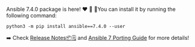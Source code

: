  Ansible 7.4.0 package is here! ❤️
🔗<FORUM LINK>
💽You can install it by running the following command:

```
python3 -m pip install ansible==7.4.0 --user
```

➡️ Check [Release Notes📦️🗒️](https://github.com/ansible-community/ansible-build-data/blob/7.4.0/7/CHANGELOG-v7.md) and [Ansible 7 Porting Guide](https://docs.ansible.com/ansible/devel/porting_guides/porting_guide_7.html) for more details!
